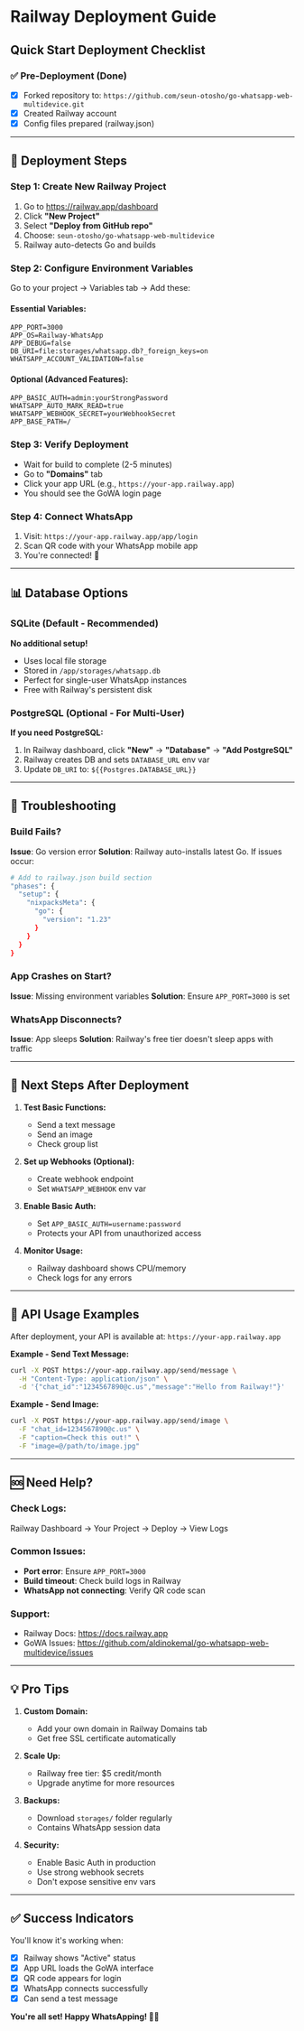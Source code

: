 # Railway Deployment Guide

## Quick Start Deployment Checklist

### ✅ Pre-Deployment (Done)
- [x] Forked repository to: `https://github.com/seun-otosho/go-whatsapp-web-multidevice.git`
- [x] Created Railway account
- [x] Config files prepared (railway.json)

---

## 🚀 Deployment Steps

### Step 1: Create New Railway Project
1. Go to https://railway.app/dashboard
2. Click **"New Project"**
3. Select **"Deploy from GitHub repo"**
4. Choose: `seun-otosho/go-whatsapp-web-multidevice`
5. Railway auto-detects Go and builds

### Step 2: Configure Environment Variables
Go to your project → Variables tab → Add these:

#### **Essential Variables:**
```
APP_PORT=3000
APP_OS=Railway-WhatsApp
APP_DEBUG=false
DB_URI=file:storages/whatsapp.db?_foreign_keys=on
WHATSAPP_ACCOUNT_VALIDATION=false
```

#### **Optional (Advanced Features):**
```
APP_BASIC_AUTH=admin:yourStrongPassword
WHATSAPP_AUTO_MARK_READ=true
WHATSAPP_WEBHOOK_SECRET=yourWebhookSecret
APP_BASE_PATH=/
```

### Step 3: Verify Deployment
- Wait for build to complete (2-5 minutes)
- Go to **"Domains"** tab
- Click your app URL (e.g., `https://your-app.railway.app`)
- You should see the GoWA login page

### Step 4: Connect WhatsApp
1. Visit: `https://your-app.railway.app/app/login`
2. Scan QR code with your WhatsApp mobile app
3. You're connected! 🎉

---

## 📊 Database Options

### SQLite (Default - Recommended)
**No additional setup!**
- Uses local file storage
- Stored in `/app/storages/whatsapp.db`
- Perfect for single-user WhatsApp instances
- Free with Railway's persistent disk

### PostgreSQL (Optional - For Multi-User)
**If you need PostgreSQL:**
1. In Railway dashboard, click **"New"** → **"Database"** → **"Add PostgreSQL"**
2. Railway creates DB and sets `DATABASE_URL` env var
3. Update `DB_URI` to: `${{Postgres.DATABASE_URL}}`

---

## 🔧 Troubleshooting

### Build Fails?
**Issue**: Go version error
**Solution**: Railway auto-installs latest Go. If issues occur:
```bash
# Add to railway.json build section
"phases": {
  "setup": {
    "nixpacksMeta": {
      "go": {
        "version": "1.23"
      }
    }
  }
}
```

### App Crashes on Start?
**Issue**: Missing environment variables
**Solution**: Ensure `APP_PORT=3000` is set

### WhatsApp Disconnects?
**Issue**: App sleeps
**Solution**: Railway's free tier doesn't sleep apps with traffic

---

## 🎯 Next Steps After Deployment

1. **Test Basic Functions:**
   - Send a text message
   - Send an image
   - Check group list

2. **Set up Webhooks (Optional):**
   - Create webhook endpoint
   - Set `WHATSAPP_WEBHOOK` env var

3. **Enable Basic Auth:**
   - Set `APP_BASIC_AUTH=username:password`
   - Protects your API from unauthorized access

4. **Monitor Usage:**
   - Railway dashboard shows CPU/memory
   - Check logs for any errors

---

## 📱 API Usage Examples

After deployment, your API is available at:
`https://your-app.railway.app`

**Example - Send Text Message:**
```bash
curl -X POST https://your-app.railway.app/send/message \
  -H "Content-Type: application/json" \
  -d '{"chat_id":"1234567890@c.us","message":"Hello from Railway!"}'
```

**Example - Send Image:**
```bash
curl -X POST https://your-app.railway.app/send/image \
  -F "chat_id=1234567890@c.us" \
  -F "caption=Check this out!" \
  -F "image=@/path/to/image.jpg"
```

---

## 🆘 Need Help?

### Check Logs:
Railway Dashboard → Your Project → Deploy → View Logs

### Common Issues:
- **Port error**: Ensure `APP_PORT=3000`
- **Build timeout**: Check build logs in Railway
- **WhatsApp not connecting**: Verify QR code scan

### Support:
- Railway Docs: https://docs.railway.app
- GoWA Issues: https://github.com/aldinokemal/go-whatsapp-web-multidevice/issues

---

## 💡 Pro Tips

1. **Custom Domain:**
   - Add your own domain in Railway Domains tab
   - Get free SSL certificate automatically

2. **Scale Up:**
   - Railway free tier: $5 credit/month
   - Upgrade anytime for more resources

3. **Backups:**
   - Download `storages/` folder regularly
   - Contains WhatsApp session data

4. **Security:**
   - Enable Basic Auth in production
   - Use strong webhook secrets
   - Don't expose sensitive env vars

---

## ✅ Success Indicators

You'll know it's working when:
- [x] Railway shows "Active" status
- [x] App URL loads the GoWA interface
- [x] QR code appears for login
- [x] WhatsApp connects successfully
- [x] Can send a test message

**You're all set! Happy WhatsApping! 📱✨**
